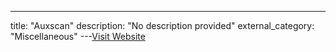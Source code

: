 ---
title: "Auxscan"
description: "No description provided"
external_category: "Miscellaneous"
---[Visit Website](https://github.com/Gameye98/Auxscan)

